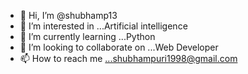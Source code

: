 - 👋 Hi, I’m @shubhamp13
- 👀 I’m interested in ...Artificial intelligence
- 🌱 I’m currently learning ...Python
- 💞️ I’m looking to collaborate on ...Web Developer
- 📫 How to reach me ...shubhampuri1998@gmail.com

<!---
shubhamp13/shubhamp13 is a ✨ special ✨ repository because its `README.md` (this file) appears on your GitHub profile.
You can click the Preview link to take a look at your changes.
--->
